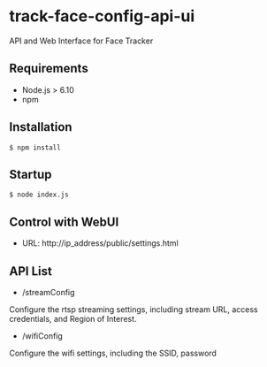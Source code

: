 # track-face-config-api-ui
API and Web Interface for Face Tracker

## Requirements
- Node.js > 6.10
- npm

## Installation

```
$ npm install
```

## Startup

```
$ node index.js
```

## Control with WebUI
- URL: http://ip_address/public/settings.html

## API List
- /streamConfig

Configure the rtsp streaming settings, including stream URL, access credentials, and Region of Interest.

- /wifiConfig

Configure the wifi settings, including the SSID, password
